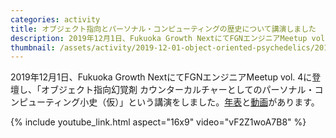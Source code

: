 ```yaml
---
categories: activity
title: オブジェクト指向とパーソナル・コンピューティングの歴史について講演しました
description: 2019年12月1日、Fukuoka Growth NextにてFGNエンジニアMeetup vol. 4に登壇し、「オブジェクト指向幻覚剤 カウンターカルチャーとしてのパーソナル・コンピューティング小史（仮）」という講演をしました。
thumbnail: /assets/activity/2019-12-01-object-oriented-psychedelics/2019-12-01-object-oriented-psychedelics.png
---
```


2019年12月1日、Fukuoka Growth NextにてFGNエンジニアMeetup vol. 4に登壇し、「オブジェクト指向幻覚剤 カウンターカルチャーとしてのパーソナル・コンピューティング小史（仮）」という講演をしました。[年表](https://www.evernote.com/l/AAeQBA7OY_tM6L8G0O3pCycFl8A6jAEA2VY)と[動画](https://youtu.be/vF2Z1woA7B8)があります。

{% include youtube_link.html aspect="16x9" video="vF2Z1woA7B8" %}
